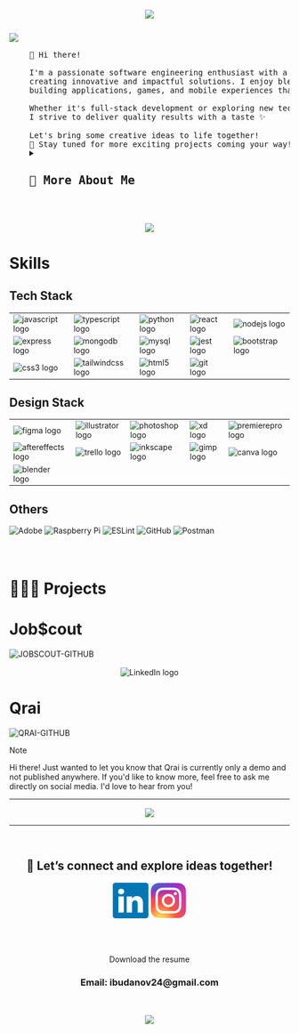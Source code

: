 <br clear="both">


<div align="center">
  <img src="https://github.com/user-attachments/assets/44630d1e-9d37-4bc2-9b90-57260d69f3c6"  />
</div>

###

<img align="left" height="200" src="https://github.com/user-attachments/assets/e2f5c0cf-27b2-4b7a-9ec9-7974eecf253f" style="margin-right: 20px;" />

&nbsp;&nbsp;&nbsp;&nbsp;&nbsp;&nbsp;&nbsp;&nbsp;&nbsp;&nbsp;

<pre align="left">
👋 Hi there! 
  
I'm a passionate software engineering enthusiast with a love for
creating innovative and impactful solutions. I enjoy blending creativity with technology, 
building applications, games, and mobile experiences that solve real problems. 
  
Whether it's full-stack development or exploring new tech stacks, 
I strive to deliver quality results with a taste ✨

Let's bring some creative ideas to life together! 
🚀 Stay tuned for more exciting projects coming your way!
<details>
  <summary><h2>🏀 More About Me</h2></summary>

  ![brickshot-ezgif com-webp-to-gif-converter](https://github.com/user-attachments/assets/9b2a68ec-0299-407a-8793-0203c236ea53)

  <img align="left" height="100" src="ttps://github.com/user-attachments/assets/9b2a68ec-0299-407a-8793-0203c236ea53"  />


<img align="right" height="100" src="https://github.com/user-attachments/assets/656beae8-70fc-4f49-80d6-836668b984d4"  />

  
  
🎓 Student @Metropolia UAS, pursuing Information & Communication Tech
🔍 Main interests: Software development, app & game creation, mobile experiences
🛠 Working on JobScout, improving and refining it; new projects coming soon!
📚 Learning more about full-stack dev and mobile app development
🌐 Main tools & languages: MERN stack, Python, SQL, Flask, Unity, React Native
🎨 Hobbies: Basketball, music production, graphic design, video editing
✨ Let's collaborate and make something amazing together!
🐧 Favourite animals are penguins, probably because of Penguins of Madagascar show when I was a kid
  
</details></pre>

&nbsp;&nbsp;&nbsp;&nbsp;&nbsp;&nbsp;&nbsp;&nbsp;&nbsp;&nbsp;

<div align="center">
<img align="center" height="200" src="https://github.com/user-attachments/assets/3e1bcc69-bda4-478e-ae5c-4d8eedfe6d0e"/>
</div>

<h1>Skills</h1>
<h2 align="left">Tech Stack</h2>

<table>
  <tr>
    <td><img src="https://cdn.jsdelivr.net/gh/devicons/devicon/icons/javascript/javascript-original.svg" height="40" alt="javascript logo"/></td>
    <td><img src="https://cdn.jsdelivr.net/gh/devicons/devicon/icons/typescript/typescript-original.svg" height="40" alt="typescript logo"/></td>
    <td><img src="https://cdn.jsdelivr.net/gh/devicons/devicon/icons/python/python-original.svg" height="40" alt="python logo"/></td>
    <td><img src="https://cdn.jsdelivr.net/gh/devicons/devicon/icons/react/react-original.svg" height="40" alt="react logo"/></td>
    <td><img src="https://cdn.jsdelivr.net/gh/devicons/devicon/icons/nodejs/nodejs-original.svg" height="40" alt="nodejs logo"/></td>
  </tr>
  <tr>
    <td><img src="https://cdn.jsdelivr.net/gh/devicons/devicon/icons/express/express-original.svg" height="40" alt="express logo"/></td>
    <td><img src="https://cdn.jsdelivr.net/gh/devicons/devicon/icons/mongodb/mongodb-original.svg" height="40" alt="mongodb logo"/></td>
    <td><img src="https://cdn.jsdelivr.net/gh/devicons/devicon/icons/mysql/mysql-original.svg" height="40" alt="mysql logo"/></td>
    <td><img src="https://cdn.jsdelivr.net/gh/devicons/devicon/icons/jest/jest-plain.svg" height="40" alt="jest logo"/></td>
        <td><img src="https://cdn.jsdelivr.net/gh/devicons/devicon/icons/bootstrap/bootstrap-original.svg" height="40" alt="bootstrap logo"/></td>
  </tr>
  <tr>
    <td><img src="https://cdn.jsdelivr.net/gh/devicons/devicon/icons/css3/css3-original.svg" height="40" alt="css3 logo"/></td>
    <td><img src="https://cdn.jsdelivr.net/gh/devicons/devicon/icons/tailwindcss/tailwindcss-original-wordmark.svg" height="40" alt="tailwindcss logo"/></td>
    <td><img src="https://cdn.jsdelivr.net/gh/devicons/devicon/icons/html5/html5-original.svg" height="40" alt="html5 logo"/></td>
    <td><img src="https://cdn.jsdelivr.net/gh/devicons/devicon/icons/git/git-original.svg" height="40" alt="git logo"/></td>
  </tr>
</table>

<h2 align="left">Design Stack</h2>

<table>
  <tr>
    <td><img src="https://cdn.jsdelivr.net/gh/devicons/devicon/icons/figma/figma-original.svg" height="40" alt="figma logo"/></td>
    <td><img src="https://cdn.jsdelivr.net/gh/devicons/devicon/icons/illustrator/illustrator-line.svg" height="40" alt="illustrator logo"/></td>
    <td><img src="https://cdn.jsdelivr.net/gh/devicons/devicon/icons/photoshop/photoshop-plain.svg" height="40" alt="photoshop logo"/></td>
    <td><img src="https://skillicons.dev/icons?i=xd" height="40" alt="xd logo"/></td>
    <td><img src="https://cdn.jsdelivr.net/gh/devicons/devicon/icons/premierepro/premierepro-original.svg" height="40" alt="premierepro logo"/></td>
  </tr>
  <tr>
    <td><img src="https://cdn.jsdelivr.net/gh/devicons/devicon/icons/aftereffects/aftereffects-original.svg" height="40" alt="aftereffects logo"/></td>
    <td><img src="https://cdn.jsdelivr.net/gh/devicons/devicon/icons/trello/trello-plain-wordmark.svg" height="40" alt="trello logo"/></td>
    <td><img src="https://cdn.jsdelivr.net/gh/devicons/devicon/icons/inkscape/inkscape-original.svg" height="40" alt="inkscape logo"/></td>
    <td><img src="https://cdn.jsdelivr.net/gh/devicons/devicon/icons/gimp/gimp-original.svg" height="40" alt="gimp logo"/></td>
    <td><img src="https://cdn.jsdelivr.net/gh/devicons/devicon/icons/canva/canva-original.svg" height="40" alt="canva logo"/></td>
  </tr>
  <tr>
    <td><img src="https://cdn.jsdelivr.net/gh/devicons/devicon/icons/blender/blender-original.svg" height="40" alt="blender logo"/></td>
  </tr>
</table>

###

<h2 align="left">Others</h2>

![Adobe](https://img.shields.io/badge/adobe-%23FF0000.svg?style=for-the-badge&logo=adobe&logoColor=white) ![Raspberry Pi](https://img.shields.io/badge/-RaspberryPi-C51A4A?style=for-the-badge&logo=Raspberry-Pi) ![ESLint](https://img.shields.io/badge/ESLint-4B3263?style=for-the-badge&logo=eslint&logoColor=white) ![GitHub](https://img.shields.io/badge/github-%23121011.svg?style=for-the-badge&logo=github&logoColor=white) ![Postman](https://img.shields.io/badge/Postman-FF6C37?style=for-the-badge&logo=postman&logoColor=white)

###

&nbsp;&nbsp;&nbsp;&nbsp;&nbsp;&nbsp;&nbsp;&nbsp;&nbsp;&nbsp;

<h1>👨🏽‍💻 Projects</h1>

<h1>Job$cout</h1>

![JOBSCOUT-GITHUB](https://github.com/user-attachments/assets/0a975e62-4f2a-4fca-9f4a-88ab3be2ae3e)

<div align="center">
  <a align="center" href="https://jobscout-frontend.onrender.com/" target="_blank" style="text-decoration: none;">
  <img height="50" src="https://github.com/user-attachments/assets/c6540a39-231b-490d-91e1-21a0f751d94f" align="center" alt="LinkedIn logo" style="text-decoration: none;"/>
</a>
</div>

<h1>Qrai</h1>

![QRAI-GITHUB](https://github.com/user-attachments/assets/fb313435-fa9d-48b2-82a4-e4f8a3714c04)


> [!NOTE]  
> Hi there! Just wanted to let you know that Qrai is currently only a demo and not published anywhere. If you'd like to know more, feel free to ask me directly on social media. I'd love to hear from you!

***

<div align="center">
<img align="center" height="35" src="https://github.com/user-attachments/assets/866e81c6-568e-4c37-a906-72d28f759478"/>
</div>

***

&nbsp;&nbsp;&nbsp;&nbsp;&nbsp;&nbsp;&nbsp;&nbsp;&nbsp;&nbsp;

<div align="center">
<h2>📨 Let’s connect and explore ideas together! </h2>

[![LinkedIn](https://raw.githubusercontent.com/CLorant/readme-social-icons/main/large/filled/linkedin.svg)](https://linkedin.com/in/ivan-budanov/)
[![Instagram](https://raw.githubusercontent.com/CLorant/readme-social-icons/main/large/filled/instagram.svg)](https://instagram.com/ibudxnov)


<br>
<br>

<a href="https://instagram.com/ibudxnov" target="_blank" style="text-decoration: none;">Download the resume</a>


<h3>Email: ibudanov24@gmail.com</h3>

&nbsp;&nbsp;&nbsp;&nbsp;&nbsp;&nbsp;&nbsp;&nbsp;&nbsp;&nbsp;

<div align="center">
<img align="center" height="50" src="https://github.com/user-attachments/assets/c8d57cbf-eda9-4532-b7f4-c79798a8a9d8"/>
</div>
</div>

